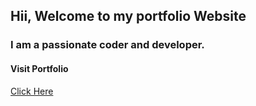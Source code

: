 ## Hii, Welcome to my portfolio Website

### I am a passionate coder and developer.
#### Visit Portfolio

[Click Here](https://amaanansari123.github.io)
